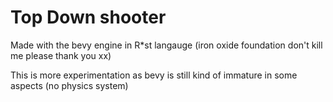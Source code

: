 ﻿# Top Down shooter
Made with the bevy engine in R*st langauge (iron oxide foundation don't kill me please thank you xx)

This is more experimentation as bevy is still kind of immature in some aspects (no physics system) 

